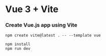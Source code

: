 # Vue 3 + Vite

### Create Vue.js app using Vite
```
npm create vite@latest . -- --template vue

npm install
npm run dev
```